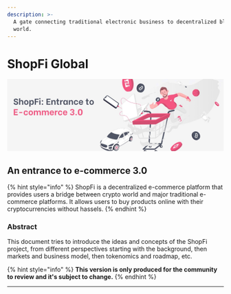 ```yaml
---
description: >-
  A gate connecting traditional electronic business to decentralized blockchain
  world.
---
```


# ShopFi Global

![](.gitbook/assets/telegram-cloud-photo-size-5-6208611175147613703-y.jpg)

## An entrance to e-commerce 3.0

{% hint style="info" %}
ShopFi is a decentralized e-commerce platform that provides users a bridge between crypto world and major traditional e-commerce platforms. It allows users to buy products online with their cryptocurrencies without hassels.
{% endhint %}

### Abstract

This document tries to introduce the ideas and concepts of the ShopFi project, from different perspectives starting with the background, then markets and business model, then tokenomics and roadmap, etc.

{% hint style="info" %}
**This version is only produced for the community to review and it's subject to change.**
{% endhint %}

***

